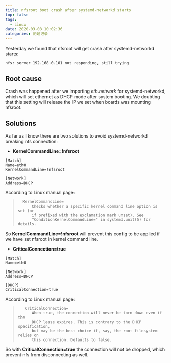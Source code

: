 ```yaml
---
title: nfsroot boot crash after systemd-networkd starts
top: false
tags:
  - Linux
date: 2020-03-08 10:02:36
categories: 问题记录
---
```

Yesterday we found that nfsroot will get crash after systemd-networkd starts:

```
nfs: server 192.168.0.101 not responding, still trying
```

<!--more-->

## Root cause

Crash was happened after we importing *eth.network* for systemd-networkd, which will set ethernet as DHCP mode after system booting. We doubting that this setting will release the IP we set when boards was mounting nfsroot.

## Solutions

As far as I know there are two solutions to avoid systemd-networkd breaking nfs connection:

- **KernelCommandLine=!nfsroot**

```
[Match]
Name=eth0
KernelCommandLine=!nfsroot

[Network]
Address=DHCP

```

According to Linux manual page:

>       KernelCommandLine=
>           Checks whether a specific kernel command line option is set (or
>           if prefixed with the exclamation mark unset). See
>           "ConditionKernelCommandLine=" in systemd.unit(5) for details.

So **KernelCommandLine=!nfsroot** will prevent this config to be applied if we have set nfsroot in kernel command line.

- **CriticalConnection=true**

```
[Match]
Name=eth0

[Network]
Address=DHCP

[DHCP]
CriticalConnection=true

```

According to Linux manual page:

>        CriticalConnection=
>           When true, the connection will never be torn down even if the
>           DHCP lease expires. This is contrary to the DHCP specification,
>           but may be the best choice if, say, the root filesystem relies on
>           this connection. Defaults to false.

So with **CriticalConnection=true** the connection will not be dropped, which prevent nfs from disconnecting as well.

